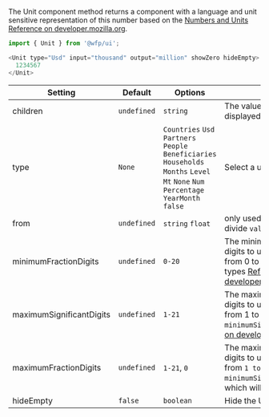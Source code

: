 The Unit component method returns a component with a language and unit sensitive representation of this number based on the [Numbers and Units Reference on developer.mozilla.org](http://cdn.wfp.org/guides/editorial/content/numbers-and-units).

```js
import { Unit } from '@wfp/ui';
```

```js
<Unit type="Usd" input="thousand" output="million" showZero hideEmpty>
  1234567
</Unit>
```

| Setting                  | Default     | Options                                                                                                                                | Role                                                                                                                                                                                                                                                                   |
| ------------------------ | ----------- | -------------------------------------------------------------------------------------------------------------------------------------- | ---------------------------------------------------------------------------------------------------------------------------------------------------------------------------------------------------------------------------------------------------------------------- |
| children                 | `undefined` | `string`                                                                                                                               | The value which should be displayed                                                                                                                                                                                                                                    |
| type                     | `None`      | `Countries` `Usd` `Partners` `People` `Beneficiaries` `Households` `Months` `Level` `Mt` `None` `Num` `Percentage` `YearMonth` `false` | Select a unit type                                                                                                                                                                                                                                                     |
| from                     | `undefined` | `string` `float`                                                                                                                       | only used for type `Percentage` will divide `value`/`from`                                                                                                                                                                                                             |
| minimumFractionDigits    | `undefined` | `0-20`                                                                                                                                 | The minimum number of fraction digits to use. Possible values are from 0 to 20.Only used on numeric types [Reference on developer.mozilla.org](https://developer.mozilla.org/en/docs/Web/JavaScript/Reference/Global_Objects/Number/toLocaleString)                    |
| maximumSignificantDigits | `undefined` | `1-21`                                                                                                                                 | The maximum number of significant digits to use. Possible values are from 1 to 21; the default is `minimumSignificantDigits`.[Reference on developer.mozilla.org](https://developer.mozilla.org/en/docs/Web/JavaScript/Reference/Global_Objects/Number/toLocaleString) |
| maximumFractionDigits    | `undefined` | `1-21`, `0`                                                                                                                            | The maximum number of significant digits to use. Possible values are from `1 to 21`; the default is `minimumSignificantDigits` and `0` which will show an integer.                                                                                                     |
| hideEmpty                | `false`     | `boolean`                                                                                                                              | Hide the Unit if it's value is zero.                                                                                                                                                                                                                                   |
